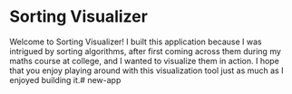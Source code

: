 # Sorting Visualizer

Welcome to Sorting Visualizer! I built this application because I was intrigued by sorting algorithms, after first coming across them during my maths course at college, and I wanted to visualize them in action. I hope that you enjoy playing around with this visualization tool just as much as I enjoyed building it.#   n e w - a p p  
 